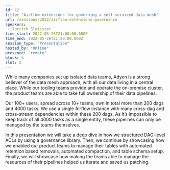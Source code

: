 ```yaml
---
id: k2
title: "Airflow extensions for governing a self-serviced data mesh"
url: /sessions/2022/airflow-extensions-governance
speakers:
 - Jorrick Sleijster
time_start: 2022-05-26T21:00:00.000Z
time_end: 2022-05-26T21:20:00.000Z
session_type: "Presentation"
hosted_by: "Online"
presence: "remote"
block: k
slot: 2
---
```


While many companies set up isolated data teams, Adyen is a strong believer of the data mesh approach, with all our data living in a central place. While our tooling teams provide and operate the on-premise cluster, the product teams are able to take full ownership of their data pipelines. 
 
 
 
 Our 100+ users, spread across 10+ teams, own in total more than 200 dags and 4000 tasks. We use a single Airflow instance with many cross-dag and cross-stream dependencies within these 200 dags. As it’s impossible to keep track of all 4000 tasks as a single entity, these pipelines can only be managed by the teams themselves. 
 
 
 
 In this presentation we will take a deep dive in how we structured DAG-level ACLs by using a governance library. Then, we continue by showcasing how we enabled our product teams to manage their tables with automated retention based removals, automated compaction, and table schema setup. Finally, we will showcase how making the teams able to manage the resources of their pipelines helped us iterate and saved us patching.
